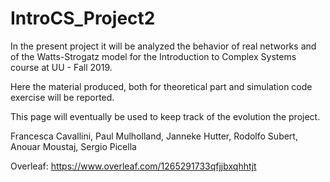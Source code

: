 # IntroCS_Project2
In the present project it will be analyzed the behavior of real networks and of the Watts-Strogatz model for the Introduction to Complex Systems course at UU - Fall 2019.

Here the material produced, both for theoretical part and simulation code exercise will be reported.

This page will eventually be used to keep track of the evolution the project.

Francesca Cavallini, Paul Mulholland, Janneke Hutter, Rodolfo Subert, Anouar Moustaj, Sergio Picella



Overleaf: https://www.overleaf.com/1265291733qfjjbxqhhtjt
